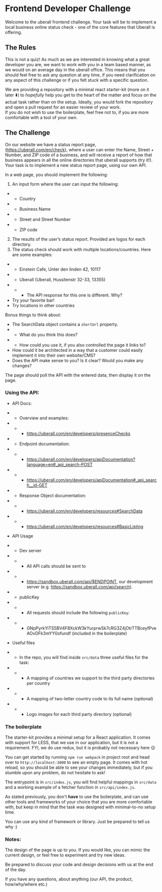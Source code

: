# Frontend Developer Challenge

Welcome to the uberall frontend challenge. Your task will be to implement a local business online status check - one of the core features that Uberall is offering.

## The Rules

This is not a quiz! As much as we are interested in knowing what a great developer you are, we want to work with you in a team based manner, as we would on an average day in the uberall office. This means that you should feel free to ask any question at any time, if you need clarification on any aspect of this challenge or if you felt stuck with a specific question.

We are providing a repository with a minimal react starter-kit (more on it later ⬇️) to _hopefully_ help you get to the heart of the matter and focus on the actual task rather than on the setup. Ideally, you would fork the repository and open a pull request for an easier review of your work.  
If you do not wish to use the boilerplate, feel free not to, if you are more comfortable with a tool of your own.

## The Challenge

On our website we have a status report page, (https://uberall.com/en/check), where a user can enter the Name, Street + Number, and ZIP code of a business, and will receive a report of how that business appears in all the online directories that uberall supports (try it!). Your task is to implement a new status report page, using our own API.

In a web page, you should implement the following:

1. An input form where the user can input the following:

- - Country
- - Business Name
- - Street and Street Number
- - ZIP code

2. The results of the user’s status report. Provided are logos for each directory.
3. The status check should work with multiple locations/countries. Here are some examples:

- - Einstein Cafe, Unter den linden 42, 10117
- - Uberall (Uberall, Hussitenstr 32-33, 13355)
- - - The API response for this one is different. Why?
- Try your favorite bar!
- Try locations in other countries

Bonus things to think about:

- The SearchData object contains a `shortUrl` property.
- - What do you think this does?
- - How could you use it, if you also controlled the page it links to?
- How could it be architected in a way that a customer could easily implement it into their own website/CMS?
- Does the API make sense to you? Is it clear? Would you make any changes?

The page should poll the API with the entered data, then display it on the page.

### Using the API:

- API Docs:
- - Overview and examples:
- - - https://uberall.com/en/developers/presenceChecks
- - Endpoint documentation:
- - - https://uberall.com/en/developers/apiDocumentation?language=en#_api_search-POST
- - - https://uberall.com/en/developers/apiDocumentation#_api_search__id-GET
- - Response Object documentation:
- - - https://uberall.com/en/developers/resources#SearchData
- - - https://uberall.com/en/developers/resources#BasicListing
- API Usage
- - Dev server
- - - All API calls should be sent to
- - - https://sandbox.uberall.com/api/$ENDPOINT, our development server (e.g. https://sandbox.uberall.com/api/search).
- - publicKey
- - - All requests should include the following `publicKey`:
- - - GNpPyrkYiTS5BV4F8XckW3kYurprwSk7cRG3Z4jOtrTTBceyfPveAOvDFk3mYY0ofundf (included in the boilerplate)

- Useful files
- - In the repo, you will find inside `src/data` three useful files for the task:
- - - A mapping of countries we support to the third party directories per country
- - - A mapping of two-letter country code to its full name (optional)
- - - Logo images for each third party directory (optional)

### The boilerplate

The starter-kit provides a minimal setup for a React application. It comes with support for LESS, that we use in our application, but it is not a requirement. FYI, we do use redux, but it is probably not necessary here 😉

You can get started by running `npm run webpack` in project root and head over to `http://localhost:3000` to see an empty page. It comes with hot reload, so you should be able to see your changes immediately, but if you stumble upon any problem, do not hesitate to ask!

The entrypoint is in `src/index.js`, you will find helpful mappings in `src/data` and a working example of a fetcher function in `src/api/index.js`.

As stated previously, you don't **have** to use the boilerplate, and can use other tools and frameworks of your choice that you are more comfortable with, but keep in mind that the task was designed with minimal-to-no setup time.

You can use any kind of framework or library. Just be prepared to tell us why :)

### Notes:

The design of the page is up to you. If you would like, you can mimic the current design, or feel free to experiment and try new ideas.

Be prepared to discuss your code and design decisions with us at the end of the day.

If you have any questions, about anything (our API, the product, how/why/where etc.)
